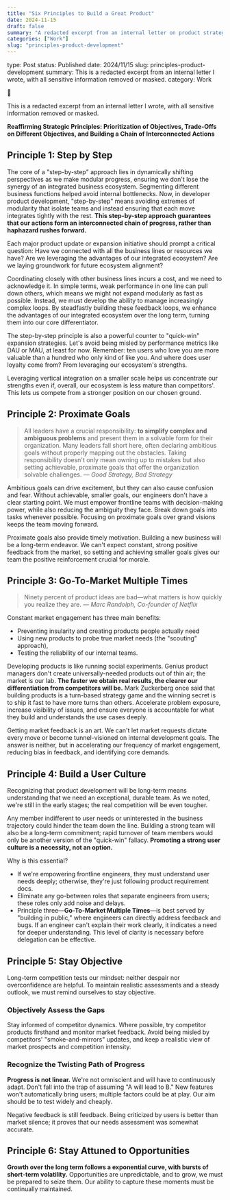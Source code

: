 ```yaml
---
title: "Six Principles to Build a Great Product"
date: 2024-11-15
draft: false
summary: "A redacted excerpt from an internal letter on product strategy."
categories: ["Work"]
slug: "principles-product-development"
---
```


type: Post
status: Published
date: 2024/11/15
slug: principles-product-development
summary: This is a redacted excerpt from an internal letter I wrote, with all sensitive information removed or masked.
category: Work

<aside>
💭

This is a redacted excerpt from an internal letter I wrote, with all sensitive information removed or masked.

</aside>

**Reaffirming Strategic Principles: Prioritization of Objectives, Trade-Offs on Different Objectives, and Building a Chain of Interconnected Actions**

## **Principle 1: Step by Step**

The core of a "step-by-step" approach lies in dynamically shifting perspectives as we make modular progress, ensuring we don't lose the synergy of an integrated business ecosystem. Segmenting different business functions helped avoid internal bottlenecks. Now, in developer product development, "step-by-step" means avoiding extremes of modularity that isolate teams and instead ensuring that each move integrates tightly with the rest. **This step-by-step approach guarantees that our actions form an interconnected chain of progress, rather than haphazard rushes forward.**

Each major product update or expansion initiative should prompt a critical question: Have we connected with all the business lines or resources we have? Are we leveraging the advantages of our integrated ecosystem? Are we laying groundwork for future ecosystem alignment?

Coordinating closely with other business lines incurs a cost, and we need to acknowledge it. In simple terms, weak performance in one line can pull down others, which means we might not expand modularly as fast as possible. Instead, we must develop the ability to manage increasingly complex loops. By steadfastly building these feedback loops, we enhance the advantages of our integrated ecosystem over the long term, turning them into our core differentiator.

The step-by-step principle is also a powerful counter to "quick-win" expansion strategies. Let's avoid being misled by performance metrics like DAU or MAU, at least for now. Remember: ten users who love you are more valuable than a hundred who only kind of like you. And where does user loyalty come from? From leveraging our ecosystem's strengths.

Leveraging vertical integration on a smaller scale helps us concentrate our strengths even if, overall, our ecosystem is less mature than competitors'. This lets us compete from a stronger position on our chosen ground.

## **Principle 2: Proximate Goals**

> All leaders have a crucial responsibility: **to simplify complex and ambiguous problems** and present them in a solvable form for their organization. Many leaders fall short here, often declaring ambitious goals without properly mapping out the obstacles. Taking responsibility doesn't only mean owning up to mistakes but also setting achievable, proximate goals that offer the organization solvable challenges.
— *Good Strategy, Bad Strategy*
> 

Ambitious goals can drive excitement, but they can also cause confusion and fear. Without achievable, smaller goals, our engineers don't have a clear starting point. We must empower frontline teams with decision-making power, while also reducing the ambiguity they face. Break down goals into tasks whenever possible. Focusing on proximate goals over grand visions keeps the team moving forward.

Proximate goals also provide timely motivation. Building a new business will be a long-term endeavor. We can't expect constant, strong positive feedback from the market, so setting and achieving smaller goals gives our team the positive reinforcement crucial for morale.

## **Principle 3: Go-To-Market Multiple Times**

> Ninety percent of product ideas are bad—what matters is how quickly you realize they are.
— *Marc Randolph, Co-founder of Netflix*
> 

Constant market engagement has three main benefits:

- Preventing insularity and creating products people actually need
- Using new products to probe true market needs (the "scouting" approach),
- Testing the reliability of our internal teams.

Developing products is like running social experiments. Genius product managers don't create universally-needed products out of thin air; the market is our lab. **The faster we obtain real results, the clearer our differentiation from competitors will be.** Mark Zuckerberg once said that building products is a turn-based strategy game and the winning secret is to ship it fast to have more turns than others. Accelerate problem exposure, increase visibility of issues, and ensure everyone is accountable for what they build and understands the use cases deeply.

Getting market feedback is an art. We can't let market requests dictate every move or become tunnel-visioned on internal development goals. The answer is neither, but in accelerating our frequency of market engagement, reducing bias in feedback, and identifying core demands.

## **Principle 4: Build a User Culture**

Recognizing that product development will be long-term means understanding that we need an exceptional, durable team. As we noted, we're still in the early stages; the real competition will be even tougher.

Any member indifferent to user needs or uninterested in the business trajectory could hinder the team down the line. Building a strong team will also be a long-term commitment; rapid turnover of team members would only be another version of the "quick-win" fallacy. **Promoting a strong user culture is a necessity, not an option.**

Why is this essential?

- If we're empowering frontline engineers, they must understand user needs deeply; otherwise, they're just following product requirement docs.
- Eliminate any go-between roles that separate engineers from users; these roles only add noise and delays.
- Principle three—**Go-To-Market Multiple Times**—is best served by "building in public," where engineers can directly address feedback and bugs. If an engineer can't explain their work clearly, it indicates a need for deeper understanding. This level of clarity is necessary before delegation can be effective.

## **Principle 5: Stay Objective**

Long-term competition tests our mindset: neither despair nor overconfidence are helpful. To maintain realistic assessments and a steady outlook, we must remind ourselves to stay objective.

### **Objectively Assess the Gaps**

Stay informed of competitor dynamics. Where possible, try competitor products firsthand and monitor market feedback. Avoid being misled by competitors' "smoke-and-mirrors" updates, and keep a realistic view of market prospects and competition intensity.

### **Recognize the Twisting Path of Progress**

**Progress is not linear.** We're not omniscient and will have to continuously adapt. Don't fall into the trap of assuming "A will lead to B." New features won't automatically bring users; multiple factors could be at play. Our aim should be to test widely and cheaply.

Negative feedback is still feedback. Being criticized by users is better than market silence; it proves that our needs assessment was somewhat accurate.

## **Principle 6: Stay Attuned to Opportunities**

**Growth over the long term follows a exponential curve, with bursts of short-term volatility.** Opportunities are unpredictable, and to grow, we must be prepared to seize them. Our ability to capture these moments must be continually maintained.